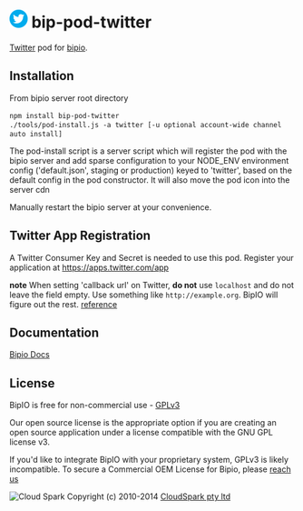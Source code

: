 ![Twitter](twitter.png) bip-pod-twitter
=======

[Twitter](https://www.twitter.com/) pod for [bipio](https://bip.io).  

## Installation

From bipio server root directory

    npm install bip-pod-twitter
    ./tools/pod-install.js -a twitter [-u optional account-wide channel auto install]

The pod-install script is a server script which will register the pod with the bipio server and add sparse
configuration to your NODE_ENV environment config ('default.json', staging or production)
keyed to 'twitter', based on the default config in the pod constructor.  It will also move the
pod icon into the server cdn

Manually restart the bipio server at your convenience.

## Twitter App Registration

A Twitter Consumer Key and Secret is needed to use this pod.  Register your application at https://apps.twitter.com/app

**note** When setting 'callback url' on Twitter, **do not** use `localhost` and do not leave the field empty.  Use something like `http://example.org`.  BipIO will figure out the rest. [reference](https://dev.twitter.com/discussions/5749)

## Documentation

[Bipio Docs](https://bip.io/docs/pods/twitter)

## License

BipIO is free for non-commercial use - [GPLv3](http://www.gnu.org/copyleft/gpl.html)

Our open source license is the appropriate option if you are creating an open source application under a license compatible with the GNU GPL license v3. 

If you'd like to integrate BipIO with your proprietary system, GPLv3 is likely incompatible. To secure a Commercial OEM License for Bipio, please [reach us](mailto:enquiries@cloudspark.com.au)

![Cloud Spark](http://www.cloudspark.com.au/cdn/static/img/cs_logo.png "Cloud Spark - Rapid Web Stacks Built Beautifully")
Copyright (c) 2010-2014  [CloudSpark pty ltd](http://www.cloudspark.com.au)
